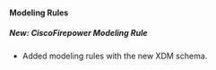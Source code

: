 #### Modeling Rules
##### New: CiscoFirepower Modeling Rule
- Added modeling rules with the new XDM schema.